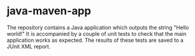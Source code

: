 # java-maven-app

The repository contains a  Java application which outputs the string "Hello world!" 
It is accompanied by a couple of unit tests to check that the main application works as expected. 
The results of these tests are saved to a JUnit XML report.
